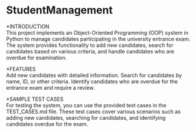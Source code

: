 # StudentManagement

*INTRODUCTION <br />
This project implements an Object-Oriented Programming (OOP) system in Python to manage candidates participating in the university entrance exam. 
The system provides functionality to add new candidates, search for candidates based on various criteria, and handle candidates who are overdue for examination.

*FEATURES <br />
Add new candidates with detailed information.
Search for candidates by name, ID, or other criteria.
Identify candidates who are overdue for the entrance exam and require a review.

*SAMPLE TEST CASES <br />
For testing the system, you can use the provided test cases in the TEST_CASES.md file. 
These test cases cover various scenarios such as adding new candidates, searching for candidates, and identifying candidates overdue for the exam.
